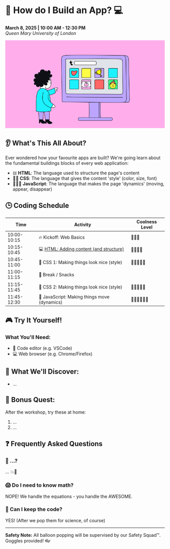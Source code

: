 # 📱 How do I Build an App? 💻

**March 8, 2025 | 10:00 AM - 12:30 PM**  
_Queen Mary University of London_

![](https://raw.githubusercontent.com/pauloboliva/web-masterclass/refs/heads/main/src/imgs/apps.gif)

## 👂 What's This All About?

Ever wondered how your favourite apps are built? We're going learn about the fundamental buildings blocks of every web application:

-   𝍌 **HTML**: The language used to structure the page's content
-   👯‍♂️ **CSS**: The language that gives the content 'style' (color, size, font)
-   🏃🏻‍♀️ **JavaScript**: The language that makes the page 'dynamics' (moving, appear, disappear)

## 🕒 Coding Schedule

| Time        | Activity                                                 | Coolness Level |
| ----------- | -------------------------------------------------------- | -------------- |
| 10:00-10:15 | 🔥 Kickoff: Web Basics                                   | 🌟🌟🌟         |
| 10:15-10:45 | 💻 [HTML: Adding content (and structure)](Part1-HTML.md) | 🌟🌟🌟🌟       |
| 10:45-11:00 | 💋 CSS 1: Making things look nice (style)                | 🌟🌟🌟🌟🌟     |
| 11:00-11:15 | 🍎 Break / Snacks                                        |                |
| 11:15-11:45 | 💋 CSS 2: Making things look nice (style)                | 🌟🌟🌟🌟🌟     |
| 11:45-12:30 | 🏃 JavaScript: Making things move (dynamics)             | 🌟🌟🌟🌟🌟🌟   |

## 🎮 Try It Yourself!

### What You'll Need:

-   📱 Code editor (e.g. VSCode)
-   💻 Web browser (e.g. Chrome/Firefox)

## 🌈 What We'll Discover:

-   ...

## 🎁 Bonus Quest:

After the workshop, try these at home:

1. ...
2. ...

## ❓ Frequently Asked Questions

### 🤔 ...?

... 💥📸

### 😱 Do I need to know math?

NOPE! We handle the equations - you handle the AWESOME.

### 🎈 Can I keep the code?

YES! (After we pop them for science, of course)

---

**Safety Note:** All balloon popping will be supervised by our Safety Squad™. Goggles provided! 👓
